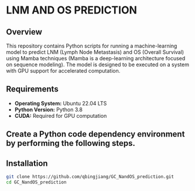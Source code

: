 # LNM AND OS PREDICTION


## Overview
This repository contains Python scripts for running a machine-learning model to predict LNM (Lymph Node Metastasis) and OS (Overall Survival) using Mamba techniques (Mamba is a deep-learning architecture focused on sequence modeling). The model is designed to be executed on a system with GPU support for accelerated computation.

## Requirements
- **Operating System:** Ubuntu 22.04 LTS
- **Python Version:** Python 3.8
- **CUDA:** Required for GPU computation

## Create a Python code dependency environment by performing the following steps.

## Installation

   ```bash
   git clone https://github.com/qbingjiang/GC_NandOS_prediction.git
   cd GC_NandOS_prediction
